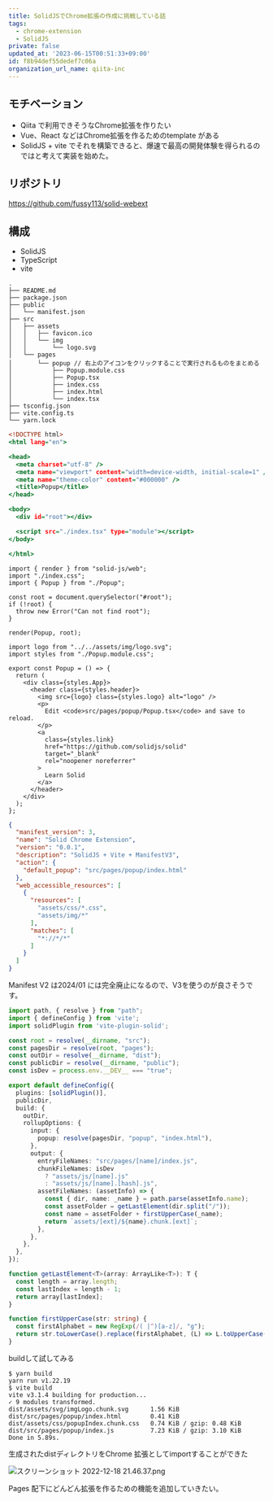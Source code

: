 ```yaml
---
title: SolidJSでChrome拡張の作成に挑戦している話
tags:
  - chrome-extension
  - SolidJS
private: false
updated_at: '2023-06-15T00:51:33+09:00'
id: f8b94def55dedef7c06a
organization_url_name: qiita-inc
---
```

## モチベーション

- Qiita で利用できそうなChrome拡張を作りたい
- Vue、React などはChrome拡張を作るためのtemplate がある
- SolidJS + vite でそれを構築できると、爆速で最高の開発体験を得られるのではと考えて実装を始めた。

## リポジトリ

https://github.com/fussy113/solid-webext

## 構成

- SolidJS
- TypeScript
- vite

```
.
├── README.md
├── package.json
├── public
│   └── manifest.json
├── src
│   ├── assets
│   │   ├── favicon.ico
│   │   └── img
│   │       └── logo.svg
│   └── pages
│       └── popup // 右上のアイコンをクリックすることで実行されるものをまとめる
│           ├── Popup.module.css
│           ├── Popup.tsx
│           ├── index.css
│           ├── index.html 
│           └── index.tsx
├── tsconfig.json
├── vite.config.ts
└── yarn.lock

```

```html:src/pages/popup/index.html
<!DOCTYPE html>
<html lang="en">

<head>
  <meta charset="utf-8" />
  <meta name="viewport" content="width=device-width, initial-scale=1" />
  <meta name="theme-color" content="#000000" />
  <title>Popup</title>
</head>

<body>
  <div id="root"></div>

  <script src="./index.tsx" type="module"></script>
</body>

</html>
```

```tsx:src/pages/popup/index.tsx
import { render } from "solid-js/web";
import "./index.css";
import { Popup } from "./Popup";

const root = document.querySelector("#root");
if (!root) {
  throw new Error("Can not find root");
}

render(Popup, root);
```

```tsx:src/pages/popup/Popup.tsx
import logo from "../../assets/img/logo.svg";
import styles from "./Popup.module.css";

export const Popup = () => {
  return (
    <div class={styles.App}>
      <header class={styles.header}>
        <img src={logo} class={styles.logo} alt="logo" />
        <p>
          Edit <code>src/pages/popup/Popup.tsx</code> and save to reload.
        </p>
        <a
          class={styles.link}
          href="https://github.com/solidjs/solid"
          target="_blank"
          rel="noopener noreferrer"
        >
          Learn Solid
        </a>
      </header>
    </div>
  );
};
```

```json:public/manifest.json
{
  "manifest_version": 3,
  "name": "Solid Chrome Extension",
  "version": "0.0.1",
  "description": "SolidJS + Vite + ManifestV3",
  "action": {
    "default_popup": "src/pages/popup/index.html"
  },
  "web_accessible_resources": [
    {
      "resources": [
        "assets/css/*.css",
        "assets/img/*"
      ],
      "matches": [
        "*://*/*"
      ]
    }
  ]
}
```

Manifest V2 は2024/01 には完全廃止になるので、V3を使うのが良さそうです。

```ts:vite.config.ts
import path, { resolve } from "path";
import { defineConfig } from 'vite';
import solidPlugin from 'vite-plugin-solid';

const root = resolve(__dirname, "src");
const pagesDir = resolve(root, "pages");
const outDir = resolve(__dirname, "dist");
const publicDir = resolve(__dirname, "public");
const isDev = process.env.__DEV__ === "true";

export default defineConfig({
  plugins: [solidPlugin()],
  publicDir,
  build: {
    outDir,
    rollupOptions: {
      input: {
        popup: resolve(pagesDir, "popup", "index.html"),
      },
      output: {
        entryFileNames: "src/pages/[name]/index.js",
        chunkFileNames: isDev
          ? "assets/js/[name].js"
          : "assets/js/[name].[hash].js",
        assetFileNames: (assetInfo) => {
          const { dir, name: _name } = path.parse(assetInfo.name);
          const assetFolder = getLastElement(dir.split("/"));
          const name = assetFolder + firstUpperCase(_name);
          return `assets/[ext]/${name}.chunk.[ext]`;
        },
      },
    },
  },
});

function getLastElement<T>(array: ArrayLike<T>): T {
  const length = array.length;
  const lastIndex = length - 1;
  return array[lastIndex];
}

function firstUpperCase(str: string) {
  const firstAlphabet = new RegExp(/( |^)[a-z]/, "g");
  return str.toLowerCase().replace(firstAlphabet, (L) => L.toUpperCase());
}

```

buildして試してみる

```
$ yarn build
yarn run v1.22.19
$ vite build
vite v3.1.4 building for production...
✓ 9 modules transformed.
dist/assets/svg/imgLogo.chunk.svg      1.56 KiB
dist/src/pages/popup/index.html        0.41 KiB
dist/assets/css/popupIndex.chunk.css   0.74 KiB / gzip: 0.48 KiB
dist/src/pages/popup/index.js          7.23 KiB / gzip: 3.10 KiB
Done in 5.89s.
```

生成されたdistディレクトリをChrome 拡張としてimportすることができた

![スクリーンショット 2022-12-18 21.46.37.png](https://qiita-image-store.s3.ap-northeast-1.amazonaws.com/0/166596/ceefda5f-601e-9a65-9afc-293bdf07bd5d.png)

Pages 配下にどんどん拡張を作るための機能を追加していきたい。
